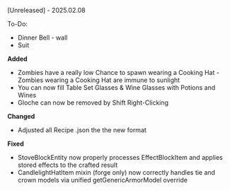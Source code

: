 [Unreleased] - 2025.02.08

To-Do: 
* Dinner Bell - wall
* Suit


**Added**
* Zombies have a really low Chance to spawn wearing a Cooking Hat - Zombies wearing a Cooking Hat are immune to sunlight
* You can now fill Table Set Glasses & Wine Glasses with Potions and Wines
* Gloche can now be removed by Shift Right-Clicking

**Changed**
* Adjusted all Recipe .json the the new format

**Fixed**
* StoveBlockEntity now properly processes EffectBlockItem and applies stored effects to the crafted result
* CandlelightHatItem mixin (forge only) now correctly handles tie and crown models via unified getGenericArmorModel override